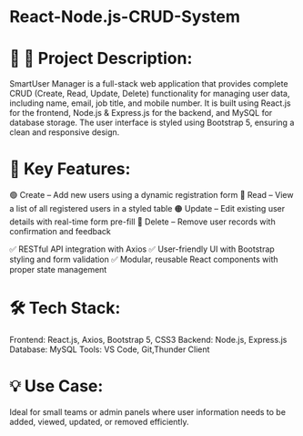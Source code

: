 # React-Node.js-CRUD-System

# 📝 📄 Project Description:
SmartUser Manager is a full-stack web application that provides complete CRUD (Create, Read, Update, Delete) functionality for managing user data, including name, email, job title, and mobile number. It is built using React.js for the frontend, Node.js & Express.js for the backend, and MySQL for database storage. The user interface is styled using Bootstrap 5, ensuring a clean and responsive design.

# 🔧 Key Features:
🟢 Create – Add new users using a dynamic registration form
🔵 Read – View a list of all registered users in a styled table
🟠 Update – Edit existing user details with real-time form pre-fill
🔴 Delete – Remove user records with confirmation and feedback

✅ RESTful API integration with Axios
✅ User-friendly UI with Bootstrap styling and form validation
✅ Modular, reusable React components with proper state management

# 🛠️ Tech Stack:
Frontend: React.js, Axios, Bootstrap 5, CSS3
Backend: Node.js, Express.js
Database: MySQL
Tools: VS Code, Git,Thunder Client

# 💡 Use Case:
Ideal for small teams or admin panels where user information needs to be added, viewed, updated, or removed efficiently.
